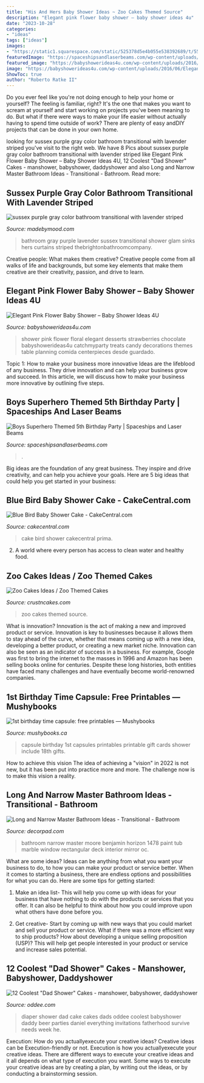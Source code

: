 ```yaml
---
title: "His And Hers Baby Shower Ideas ~ Zoo Cakes Themed Source"
description: "Elegant pink flower baby shower – baby shower ideas 4u"
date: "2023-10-28"
categories:
- "ideas"
tags: ["ideas"]
images:
- "https://static1.squarespace.com/static/525378d5e4b055e538392689/t/55e87e8ee4b067b60922dca8/1441300339575/time+capsule"
featuredImage: "https://spaceshipsandlaserbeams.com/wp-content/uploads/2015/09/superhero-birthday-party-ideas-3.jpg"
featured_image: "https://babyshowerideas4u.com/wp-content/uploads/2016/06/Elegant-Pink-Flower-Baby-Shower-Chocolate-Strawberries-600x800.jpg"
image: "https://babyshowerideas4u.com/wp-content/uploads/2016/06/Elegant-Pink-Flower-Baby-Shower-Chocolate-Strawberries-600x800.jpg"
ShowToc: true
author: "Roberto Ratke II"
---
```



Do you ever feel like you're not doing enough to help your home or yourself? The feeling is familiar, right? It's the one that makes you want to scream at yourself and start working on projects you've been meaning to do. But what if there were ways to make your life easier without actually having to spend time outside of work? There are plenty of easy andDIY projects that can be done in your own home.

	

		
looking for sussex purple gray color bathroom transitional with lavender striped you've visit to the right web. We have 8 Pics about sussex purple gray color bathroom transitional with lavender striped like Elegant Pink Flower Baby Shower – Baby Shower Ideas 4U, 12 Coolest &quot;Dad Shower&quot; Cakes - manshower, babyshower, daddyshower and also Long and Narrow Master Bathroom Ideas - Transitional - Bathroom. Read more:
		
    
## Sussex Purple Gray Color Bathroom Transitional With Lavender Striped

<img loading=lazy src="https://madebymood.com/wp-content/uploads/2017/10/sussex-purple-gray-color-with-soft-close-drawers-bathroom-transitional-and-glam-chic.jpg" onerror="this.onerror=null;this.src='https://tse1.mm.bing.net/th?id=OIP.Y1Mq0dPIpe8q7JjPmwgLPgHaLH&amp;pid=15.1';" alt="sussex purple gray color bathroom transitional with lavender striped">

_Source: madebymood.com_

>bathroom gray purple lavender sussex transitional shower glam sinks hers curtains striped thebrightonbathroomcompany. 

	

Creative people: What makes them creative?
Creative people come from all walks of life and backgrounds, but some key elements that make them creative are their creativity, passion, and drive to learn.

    
## Elegant Pink Flower Baby Shower – Baby Shower Ideas 4U

<img loading=lazy src="https://babyshowerideas4u.com/wp-content/uploads/2016/06/Elegant-Pink-Flower-Baby-Shower-Chocolate-Strawberries-600x800.jpg" onerror="this.onerror=null;this.src='https://tse1.mm.bing.net/th?id=OIP.r8TzM29kD-0hWt4X3WaobAHaJ4&amp;pid=15.1';" alt="Elegant Pink Flower Baby Shower – Baby Shower Ideas 4U">

_Source: babyshowerideas4u.com_

>shower pink flower floral elegant desserts strawberries chocolate babyshowerideas4u catchmyparty treats candy decorations themes table planning comida centerpieces desde guardado. 

	

Topic 1: How to make your business more innovative
Ideas are the lifeblood of any business. They drive innovation and can help your business grow and succeed. In this article, we will discuss how to make your business more innovative by outlining five steps.

    
## Boys Superhero Themed 5th Birthday Party | Spaceships And Laser Beams

<img loading=lazy src="https://spaceshipsandlaserbeams.com/wp-content/uploads/2015/09/superhero-birthday-party-ideas-3.jpg" onerror="this.onerror=null;this.src='https://tse1.mm.bing.net/th?id=OIP.qg7g7_FCmD4RPmKkebn9pQHaLH&amp;pid=15.1';" alt="Boys Superhero Themed 5th Birthday Party | Spaceships and Laser Beams">

_Source: spaceshipsandlaserbeams.com_

>. 

	

Big ideas are the foundation of any great business. They inspire and drive creativity, and can help you achieve your goals. Here are 5 big ideas that could help you get started in your business:

    
## Blue Bird Baby Shower Cake - CakeCentral.com

<img loading=lazy src="https://cdn001.cakecentral.com/gallery/2015/03/900_865467lA2S_blue-bird-baby-shower-cake.jpg" onerror="this.onerror=null;this.src='https://tse4.mm.bing.net/th?id=OIP.DLgx9ZXairr0kxVT8sBW_gHaLJ&amp;pid=15.1';" alt="Blue Bird Baby Shower Cake - CakeCentral.com">

_Source: cakecentral.com_

>cake bird shower cakecentral prima. 

	

2. A world where every person has access to clean water and healthy food. 

    
## Zoo Cakes Ideas / Zoo Themed Cakes

<img loading=lazy src="http://www.crustncakes.com/blog/wp-content/uploads/2015/10/8d177288628d3df4b550976d7cdc76bb.jpg" onerror="this.onerror=null;this.src='https://tse4.mm.bing.net/th?id=OIP._iIEdI4Kf5OO-3YL_eMxTQHaJ4&amp;pid=15.1';" alt="Zoo Cakes Ideas / Zoo Themed Cakes">

_Source: crustncakes.com_

>zoo cakes themed source. 

	

What is innovation?
Innovation is the act of making a new and improved product or service. Innovation is key to businesses because it allows them to stay ahead of the curve, whether that means coming up with a new idea, developing a better product, or creating a new market niche. Innovation can also be seen as an indicator of success in a business. For example, Google was first to bring the internet to the masses in 1996 and Amazon has been selling books online for centuries. Despite these long histories, both entities have faced many challenges and have eventually become world-renowned companies.

    
## 1st Birthday Time Capsule: Free Printables — Mushybooks

<img loading=lazy src="https://static1.squarespace.com/static/525378d5e4b055e538392689/t/55e87e8ee4b067b60922dca8/1441300339575/time+capsule" onerror="this.onerror=null;this.src='https://tse3.mm.bing.net/th?id=OIP.pQvI-5kSlbbfVt-cA9TRfgHaLI&amp;pid=15.1';" alt="1st birthday time capsule: free printables — Mushybooks">

_Source: mushybooks.ca_

>capsule birthday 1st capsules printables printable gift cards shower include 18th gifts. 

	

How to achieve this vision
The idea of achieving a "vision" in 2022 is not new, but it has been put into practice more and more. The challenge now is to make this vision a reality.

    
## Long And Narrow Master Bathroom Ideas - Transitional - Bathroom

<img loading=lazy src="https://cdn.decorpad.com/photos/2015/09/11/long-narrow-master-bathroom-marble-tub-deck-rectangular-pivot-mirror.jpg" onerror="this.onerror=null;this.src='https://tse4.mm.bing.net/th?id=OIP.m5zd6OO14beCsfjihcl1ZgHaE7&amp;pid=15.1';" alt="Long and Narrow Master Bathroom Ideas - Transitional - Bathroom">

_Source: decorpad.com_

>bathroom narrow master moore benjamin horizon 1478 paint tub marble window rectangular deck interior mirror oc. 

	

What are some ideas?
Ideas can be anything from what you want your business to do, to how you can make your product or service better. When it comes to starting a business, there are endless options and possibilities for what you can do. Here are some tips for getting started: 
1. Make an idea list- This will help you come up with ideas for your business that have nothing to do with the products or services that you offer. It can also be helpful to think about how you could improve upon what others have done before you.

2. Get creative- Start by coming up with new ways that you could market and sell your product or service. What if there was a more efficient way to ship products? How about developing a unique selling proposition (USP)? This will help get people interested in your product or service and increase sales potential. 


    
## 12 Coolest &quot;Dad Shower&quot; Cakes - Manshower, Babyshower, Daddyshower

<img loading=lazy src="https://www.oddee.com/wp-content/uploads/_media/imgs/articles2/a99636_dadshower_2.jpg" onerror="this.onerror=null;this.src='https://tse4.mm.bing.net/th?id=OIP.Z-9BHdOOHMskEEQ82LXoSQHaJ4&amp;pid=15.1';" alt="12 Coolest &quot;Dad Shower&quot; Cakes - manshower, babyshower, daddyshower">

_Source: oddee.com_

>diaper shower dad cake cakes dads oddee coolest babyshower daddy beer parties daniel everything invitations fatherhood survive needs week he. 

	

Execution: How do you actuallyexecute your creative ideas?
Creative ideas can be Execution-friendly or not. Execution is how you actuallyexecute your creative ideas. There are different ways to execute your creative ideas and it all depends on what type of execution you want. Some ways to execute your creative ideas are by creating a plan, by writing out the ideas, or by conducting a brainstorming session.

